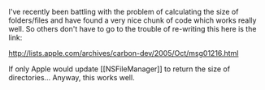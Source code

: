 I've recently been battling with the problem of calculating the size of folders/files and have found a very nice chunk of code which works really well. So others don't have to go to the trouble of re-writing this here is the link:

http://lists.apple.com/archives/carbon-dev/2005/Oct/msg01216.html

If only Apple would update [[NSFileManager]] to return the size of directories... Anyway, this works well.